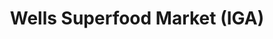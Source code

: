 ---
title: "Wells Superfood Market (IGA)"
url: /wells/wells-superfood-market-iga/
shop: Supermarkt
---